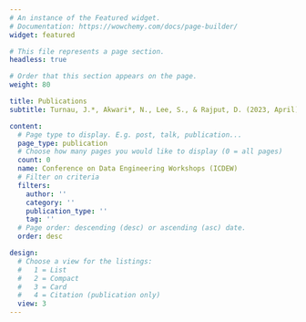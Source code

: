 ```yaml
---
# An instance of the Featured widget.
# Documentation: https://wowchemy.com/docs/page-builder/
widget: featured

# This file represents a page section.
headless: true

# Order that this section appears on the page.
weight: 80

title: Publications
subtitle: Turnau, J.*, Akwari*, N., Lee, S., & Rajput, D. (2023, April). Provenance-based Explanations for Machine Learning (ML) Models. In 2023 IEEE 39th International Conference on Data Engineering Workshops (ICDEW) (pp. 40-43). IEEE. (* All authors contributed equally to this work)

content: 
  # Page type to display. E.g. post, talk, publication...
  page_type: publication
  # Choose how many pages you would like to display (0 = all pages)
  count: 0
  name: Conference on Data Engineering Workshops (ICDEW)
  # Filter on criteria
  filters:
    author: ''
    category: ''
    publication_type: ''
    tag: ''
  # Page order: descending (desc) or ascending (asc) date.
  order: desc

design:
  # Choose a view for the listings:
  #   1 = List
  #   2 = Compact
  #   3 = Card
  #   4 = Citation (publication only)
  view: 3
---
```

